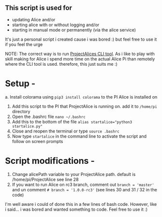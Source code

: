 ## This script is used for 
- updating Alice and/or
- starting alice with or without logging and/or
- starting in manual mode or permanently (via the alice service)

It's just a personal script i created cause i was bored :) but feel free to use it if you feel the urge

NOTE: The correct way is to run [ProjectAlices CLI tool](https://pypi.org/project/projectalice-cli/). As i like to play with skill making for Alice i 
spend more time on the actual Alice Pi than remotely where the CLI tool is used. therefore, this just suits me :)
# Setup -


a. Install colorama using ``` pip3 install colorama ``` to the PI Alice is installed on

1. Add this script to the PI that ProjectAlice is running on. add it to ``` /home/pi ``` directory
2. Open the .bashrc file ``` nano ~/.bashrc ```
3. Add this to the bottom of the file ``` alias startalice="python3 startalice.py" ```
4. Close and reopen the terminal or type ``` source .bashrc ```
5. Now type ``` startalice ``` in the command line to activate the script and follow on screen prompts

# Script modifications -
1. Change alicePath variable to your ProjectAlice path. default is /home/pi/ProjectAlice see line 28
2. If you want to run Alice on rc3 branch, comment out  ``` branch = 'master' ``` and un comment ``` # branch = '1.0.0-rc3' ```
    (see lines 30 and 31 / 32 in the code)
    
I'm well aware i could of done this in a few lines of bash code. However, like i said... i was bored and wanted something to code. Feel free to use it :)
